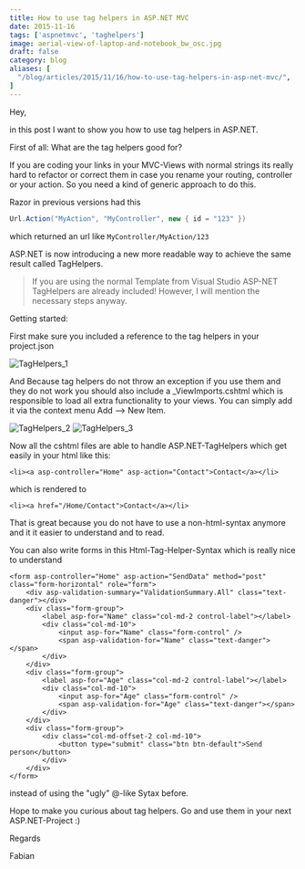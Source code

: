 ```yaml
---
title: How to use tag helpers in ASP.NET MVC
date: 2015-11-16
tags: ['aspnetmvc', 'taghelpers']
image: aerial-view-of-laptop-and-notebook_bw_osc.jpg
draft: false
category: blog
aliases: [
  "/blog/articles/2015/11/16/how-to-use-tag-helpers-in-asp-net-mvc/",
]
---
```


Hey,

in this post I want to show you how to use tag helpers in ASP.NET.

First of all: What are the tag helpers good for?

If you are coding your links in your MVC-Views with normal strings its really hard to refactor or correct them in case you rename your routing, controller or your action. So you need a kind of generic approach to do this.

Razor in previous versions had this

```csharp
Url.Action("MyAction", "MyController", new { id = "123" })
```

which returned an url like `MyController/MyAction/123`

ASP.NET is now introducing a new more readable way to achieve the same result called TagHelpers.

> If you are using the normal Template from Visual Studio ASP-NET TagHelpers are already included! However, I will mention the necessary steps anyway.

Getting started:

First make sure you included a reference to the tag helpers in your project.json

![TagHelpers_1](/img/articles/wp-content/uploads/2015/11/TagHelpers_1.png)

And Because tag helpers do not throw an exception if you use them and they do not work you should also include a \_ViewImports.cshtml which is responsible to load all extra functionality to your views. You can simply add it via the context menu Add --> New Item.

![TagHelpers_2](/img/articles/wp-content/uploads/2015/11/TagHelpers_2.png)
![TagHelpers_3](/img/articles/wp-content/uploads/2015/11/TagHelpers_3.png)

Now all the cshtml files are able to handle ASP.NET-TagHelpers which get easily in your html like this:

`<li><a asp-controller="Home" asp-action="Contact">Contact</a></li>`

which is rendered to

`<li><a href="/Home/Contact">Contact</a></li>`

That is great because you do not have to use a non-html-syntax anymore and it it easier to understand and to read.

You can also write forms in this Html-Tag-Helper-Syntax which is really nice to understand

```
<form asp-controller="Home" asp-action="SendData" method="post" class="form-horizontal" role="form">
    <div asp-validation-summary="ValidationSummary.All" class="text-danger"></div>
    <div class="form-group">
        <label asp-for="Name" class="col-md-2 control-label"></label>
        <div class="col-md-10">
            <input asp-for="Name" class="form-control" />
            <span asp-validation-for="Name" class="text-danger"></span>
        </div>
    </div>
    <div class="form-group">
        <label asp-for="Age" class="col-md-2 control-label"></label>
        <div class="col-md-10">
            <input asp-for="Age" class="form-control" />
            <span asp-validation-for="Age" class="text-danger"></span>
        </div>
    </div>
    <div class="form-group">
        <div class="col-md-offset-2 col-md-10">
            <button type="submit" class="btn btn-default">Send person</button>
        </div>
    </div>
</form>
```

instead of using the "ugly" @-like Sytax before.

Hope to make you curious about tag helpers. Go and use them in your next ASP.NET-Project :)

Regards

Fabian
